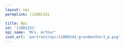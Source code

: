 ```yaml
---
layout: npc
permalink: /11001331

title: Npc
id: '11001331'
npc_name: 'Mrs. Arthur'
icon_url: 'portrait/npc/11000244_grandmother3_p.png'
---
```


